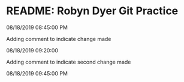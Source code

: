 <h1>README: Robyn Dyer Git Practice
</h1>
08/18/2019 08:45:00 PM


Adding comment to indicate change made

08/18/2019 09:20:00 


Adding comment to indicate second change made

08/18/2019 09:45:00 PM